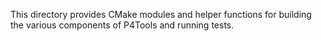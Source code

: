 This directory provides CMake modules and helper functions for building the various components of P4Tools and running tests.
